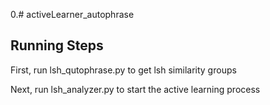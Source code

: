 0.# activeLearner_autophrase

## Running Steps
First, run lsh_qutophrase.py to get lsh similarity groups

Next, run lsh_analyzer.py to start the active learning process
